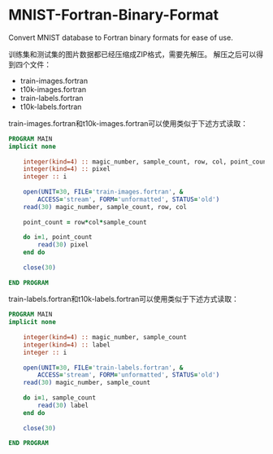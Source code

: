 # MNIST-Fortran-Binary-Format
Convert MNIST database to Fortran binary formats for ease of use.

训练集和测试集的图片数据都已经压缩成ZIP格式，需要先解压。
解压之后可以得到四个文件：
- train-images.fortran
- t10k-images.fortran
- train-labels.fortran
- t10k-labels.fortran

train-images.fortran和t10k-images.fortran可以使用类似于下述方式读取：

```fortran
PROGRAM MAIN
implicit none    
    
    integer(kind=4) :: magic_number, sample_count, row, col, point_count
    integer(kind=4) :: pixel
    integer :: i
    
    open(UNIT=30, FILE='train-images.fortran', &
        ACCESS='stream', FORM='unformatted', STATUS='old')
    read(30) magic_number, sample_count, row, col
    
    point_count = row*col*sample_count
    
    do i=1, point_count
        read(30) pixel       
    end do
    
    close(30)
    
END PROGRAM
```

train-labels.fortran和t10k-labels.fortran可以使用类似于下述方式读取：

```fortran
PROGRAM MAIN
implicit none    
    
    integer(kind=4) :: magic_number, sample_count
    integer(kind=4) :: label
    integer :: i
    
    open(UNIT=30, FILE='train-labels.fortran', &
        ACCESS='stream', FORM='unformatted', STATUS='old')
    read(30) magic_number, sample_count
    
    do i=1, sample_count
        read(30) label       
    end do
    
    close(30)
    
END PROGRAM
```
